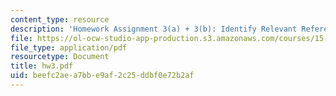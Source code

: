 ```yaml
---
content_type: resource
description: 'Homework Assignment 3(a) + 3(b): Identify Relevant References'
file: https://ol-ocw-studio-app-production.s3.amazonaws.com/courses/15-565j-integrating-esystems-global-information-systems-spring-2002/beefc2aea7bbe9af2c25ddbf0e72b2af_hw3.pdf
file_type: application/pdf
resourcetype: Document
title: hw3.pdf
uid: beefc2ae-a7bb-e9af-2c25-ddbf0e72b2af
---
```

